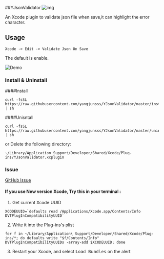 ##YJsonValidator ![img](https://travis-ci.org/yangjunsss/YJsonValidator.svg?branch=master)

An Xcode plugin to validate json file when save,it can highlight the error character.

## Usage

```
Xcode -> Edit -> Validate Json On Save
```
The default is enable.

![Demo](http://yangjunsss.github.io/assets/media/3dec26cdfb1f83eecf44e21a7b70b70e.gif)

### Install & Uninstall

####Install
```shell
curl -fsSL https://raw.githubusercontent.com/yangjunsss/YJsonValidator/master/install.sh | sh
```
####Unisntall
```shell
curl -fsSL https://raw.githubusercontent.com/yangjunsss/YJsonValidator/master/uninstall.sh | sh
```

or Delete the following directory:

```
~/Library/Application Support/Developer/Shared/Xcode/Plug-ins/YJsonValidator.xcplugin
```


### Issue  
[GitHub Issue](https://github.com/yangjunsss/YJsonValidator/issues)
  
#### If you use New version Xcode, Try this in your terminal : 
  
  1. Get current Xcode UUID  
  
  ```shell
  XCODEUUID=`defaults read /Applications/Xcode.app/Contents/Info DVTPlugInCompatibilityUUID`
  ```
  2. Write it into the Plug-ins's plist  
  
  ```shell
  for f in ~/Library/Application\ Support/Developer/Shared/Xcode/Plug-ins/*; do defaults write "$f/Contents/Info" DVTPlugInCompatibilityUUIDs -array-add $XCODEUUID; done
  ```
  3. Restart your Xcode, and select <kbd>Load Bundles</kbd> on the alert
   

